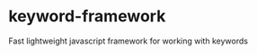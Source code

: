 keyword-framework
=================

Fast lightweight javascript framework for working with keywords
